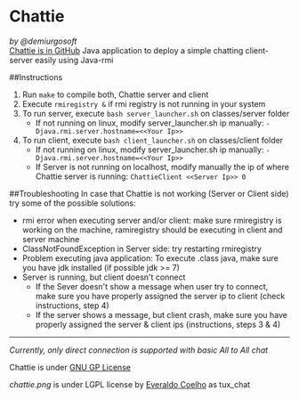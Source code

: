 Chattie
=======
_by @demiurgosoft_    
[Chattie is in GitHub](https://github.com/demiurgosoft/chattie)
Java application to deploy a simple chatting client-server easily using Java-rmi

##Instructions
1. Run `make` to compile both, Chattie server and client
2. Execute `rmiregistry &` if rmi registry is not running in your system
3. To run server, execute `bash server_launcher.sh` on classes/server folder
	* If not running on linux, modify server_launcher.sh ip manually: `-Djava.rmi.server.hostname=<<Your Ip>>`
4. To run client, execute `bash client_launcher.sh` on classes/client folder
	* If not running on linux, modify server_launcher.sh ip manually: `-Djava.rmi.server.hostname=<<Your Ip>>`
	* If Server is not running on localhost, modify manually the ip of where Chattie server is running: `ChattieClient <<Server Ip>> 0`

##Troubleshooting
In case that Chattie is not working (Server or Client side) try some of the possible solutions:

* rmi error when executing server and/or client: make sure rmiregistry is working on the machine, ramiregistry should be executing in client and server machine
* ClassNotFoundException in Server side: try restarting rmiregistry
* Problem executing java application: To execute .class java, make sure you have jdk installed (if possible jdk >= 7)
* Server is running, but client doesn't connect
	* If the Sever doesn't show a message when user try to connect, make sure you have properly assigned the server ip to client (check instructions, step 4)
	* If the server shows a message, but client crash, make sure you have properly assigned the server & client ips (instructions, steps 3 & 4)
	
-----------------------

_Currently, only direct connection is supported with basic All to All chat_

Chattie is under [GNU GP License](https://github.com/demiurgosoft/chattie/blob/master/LICENSE)

_chattie.png_ is under LGPL license by [Everaldo Coelho](http://icones.pro/es/pinguino-tux-chat-2-imagen-png.html) as tux_chat

